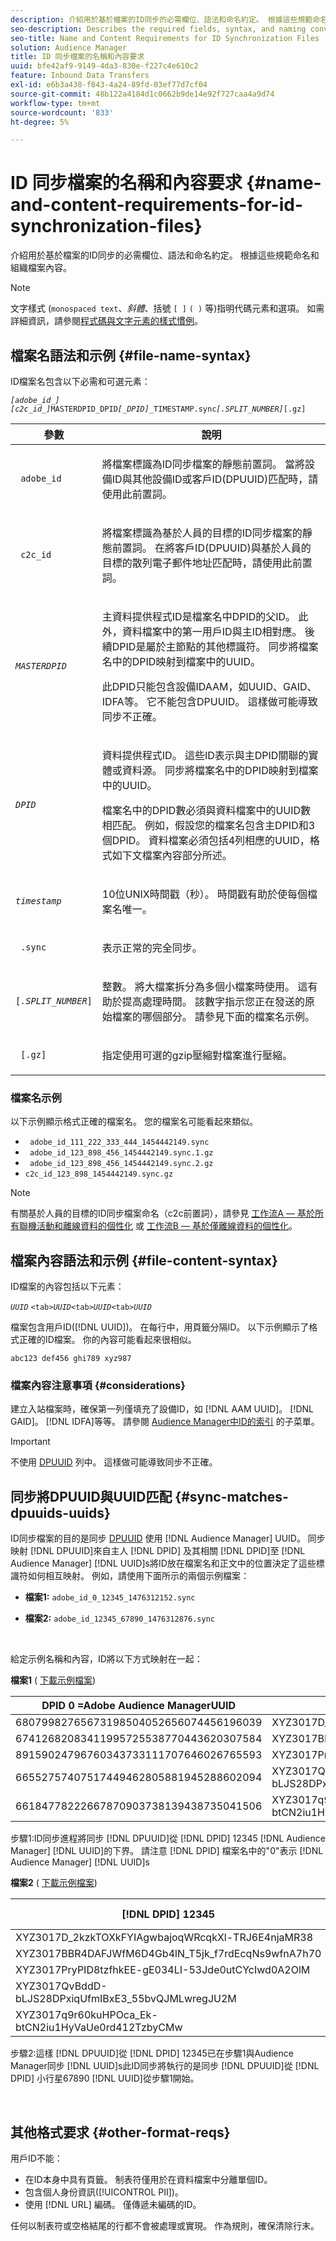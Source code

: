```yaml
---
description: 介紹用於基於檔案的ID同步的必需欄位、語法和命名約定。 根據這些規範命名和組織檔案內容。
seo-description: Describes the required fields, syntax, and naming conventions used for file-based ID synchronization. Name and organize your file contents according to these specifications.
seo-title: Name and Content Requirements for ID Synchronization Files
solution: Audience Manager
title: ID 同步檔案的名稱和內容要求
uuid: bfe42af9-9149-4da3-830e-f227c4e610c2
feature: Inbound Data Transfers
exl-id: e6b3a438-f843-4a24-89fd-03ef77d7cf04
source-git-commit: 48b122a4184d1c0662b9de14e92f727caa4a9d74
workflow-type: tm+mt
source-wordcount: '833'
ht-degree: 5%

---
```


# ID 同步檔案的名稱和內容要求 {#name-and-content-requirements-for-id-synchronization-files}

介紹用於基於檔案的ID同步的必需欄位、語法和命名約定。 根據這些規範命名和組織檔案內容。

>[!NOTE]
>
>文字樣式 (`monospaced text`、*斜體*、括號 `[ ]` `( )` 等)指明代碼元素和選項。 如需詳細資訊，請參閱[程式碼與文字元素的樣式慣例](../../../reference/code-style-elements.md)。

## 檔案名語法和示例 {#file-name-syntax}

<!-- c_file_based_id_sync.xml -->

ID檔案名包含以下必需和可選元素：

*`[adobe_id_]`* *`[c2c_id_]`*`MASTERDPID_DPID`*`[_DPID]`*`_TIMESTAMP.sync`*`[.SPLIT_NUMBER]`*`[.gz]`

<table id="table_727A465D7C38419CA0750EF32DEDA2FD"> 
 <thead> 
  <tr> 
   <th colname="col1" class="entry"> 參數 </th> 
   <th colname="col2" class="entry"> 說明 </th> 
  </tr> 
 </thead>
 <tbody> 
  <tr> 
   <td colname="col1"> <p> <code> adobe_id</code> </p> </td> 
   <td colname="col2"> <p>將檔案標識為ID同步檔案的靜態前置詞。 當將設備ID與其他設備ID或客戶ID(DPUUID)匹配時，請使用此前置詞。  </p> </td> 
  </tr> 
  <tr> 
   <td colname="col1"> <p> <code> c2c_id</code> </p> </td> 
   <td colname="col2"> <p>將檔案標識為基於人員的目標的ID同步檔案的靜態前置詞。 在將客戶ID(DPUUID)與基於人員的目標的散列電子郵件地址匹配時，請使用此前置詞。  </p> </td> 
  </tr> 
  <tr> 
   <td colname="col1"><code><i>MASTERDPID</i></code> </td> 
   <td colname="col2"> <p>主資料提供程式ID是檔案名中DPID的父ID。 此外，資料檔案中的第一用戶ID與主ID相對應。 後續DPID是屬於主節點的其他標識符。 同步將檔案名中的DPID映射到檔案中的UUID。</p> <p>此DPID只能包含設備IDAAM，如UUID、GAID、IDFA等。 它不能包含DPUUID。 這樣做可能導致同步不正確。</p>  </td> 
  </tr> 
  <tr> 
   <td colname="col1"> <p> <code><i>DPID</i></code> </p> </td> 
   <td colname="col2"> <p>資料提供程式ID。 這些ID表示與主DPID關聯的實體或資料源。 同步將檔案名中的DPID映射到檔案中的UUID。 </p> <p>檔案名中的DPID數必須與資料檔案中的UUID數相匹配。 例如，假設您的檔案名包含主DPID和3個DPID。 資料檔案必須包括4列相應的UUID，格式如下文檔案內容部分所述。 </p> </td> 
  </tr> 
  <tr> 
   <td colname="col1"><code><i>timestamp</i></code> </td> 
   <td colname="col2"> <p>10位UNIX時間戳（秒）。 時間戳有助於使每個檔案名唯一。 </p> </td> 
  </tr> 
  <tr> 
   <td colname="col1"> <p> <code> .sync</code> </p> </td> 
   <td colname="col2"> <p>表示正常的完全同步。 </p> </td> 
  </tr> 
  <tr> 
   <td colname="col1"> <p> <code>[<i>.SPLIT_NUMBER</i>]</code> </p> </td> 
   <td colname="col2"> <p>整數。 將大檔案拆分為多個小檔案時使用。 這有助於提高處理時間。 該數字指示您正在發送的原始檔案的哪個部分。 請參見下面的檔案名示例。 </p> </td> 
  </tr> 
  <tr> 
   <td colname="col1"> <p> <code> [.gz]</code> </p> </td> 
   <td colname="col2"> <p>指定使用可選的gzip壓縮對檔案進行壓縮。 </p> </td> 
  </tr> 
 </tbody> 
</table>

### 檔案名示例

以下示例顯示格式正確的檔案名。 您的檔案名可能看起來類似。

<ul class="simplelist"> 
 <li> <code> adobe_id_111_222_333_444_1454442149.sync</code> </li> 
 <li> <code> adobe_id_123_898_456_1454442149.sync.1.gz</code> </li> 
 <li> <code> adobe_id_123_898_456_1454442149.sync.2.gz</code> </li> 
 <li> <code>c2c_id_123_898_1454442149.sync.gz</code> </li> 
</ul>

>[!NOTE]
> 有關基於人員的目標的ID同步檔案命名（c2c前置詞），請參見 [工作流A — 基於所有聯機活動和離線資料的個性化](../../../features/destinations/people-based-destinations-workflow-combined.md) 或 [工作流B — 基於僅離線資料的個性化](../../../features/destinations/people-based-destinations-workflow-offline.md)。

## 檔案內容語法和示例 {#file-content-syntax}

ID檔案的內容包括以下元素：

*`UUID`* `<tab>`*`UUID`*`<tab>`*`UUID`*`<tab>`*`UUID`*

檔案包含用戶ID([!DNL UUID])。 在每行中，用頁籤分隔ID。 以下示例顯示了格式正確的ID檔案。 你的內容可能看起來很相似。

```
abc123 def456 ghi789 xyz987
```

### 檔案內容注意事項 {#considerations}

建立入站檔案時，確保第一列僅填充了設備ID，如 [!DNL AAM UUID]。 [!DNL GAID]。 [!DNL IDFA]等等。 請參閱 [Audience Manager中ID的索引](../../../reference/ids-in-aam.md) 的子菜單。

>[!IMPORTANT]
>
>不使用 [DPUUID](../../../reference/ids-in-aam.md) 列中。 這樣做可能導致同步不正確。

## 同步將DPUUID與UUID匹配 {#sync-matches-dpuuids-uuids}

ID同步檔案的目的是同步 [DPUUID](../../../reference/ids-in-aam.md) 使用 [!DNL Audience Manager] UUID。 同步映射 [!DNL DPUUID]來自主人 [!DNL DPID] 及其相關 [!DNL DPID]至 [!DNL Audience Manager] [!DNL UUID]s將ID放在檔案名和正文中的位置決定了這些標識符如何相互映射。 例如，請使用下面所示的兩個示例檔案：

* **檔案1:** `adobe_id_0_12345_1476312152.sync`

* **檔案2:**  `adobe_id_12345_67890_1476312876.sync`

<br/>

給定示例名稱和內容，ID將以下方式映射在一起：

**檔案1** ( [下載示例檔案](assets/adobe_id_0_12345_1476312152.sync))

| DPID 0 =Adobe Audience ManagerUUID | DPID 12345 |
|---|---|
| 68079982765673198504052656074456196039 | XYZ3017D_2kzkTOXkFYIAgwbajoqWRcqkXl-TRJ6E4njaMR38 |
| 67412682083411995725538770443620307584 | XYZ3017BBR4DAFJWfM6D4Gb4lN_T5jk_f7rdEcqNs9wfnA7h70 |
| 89159024796760343733111707646026765593 | XYZ3017PryPID8tzfhkEE-gE034LI-53Jde0utCYcIwd0A2OlM |
| 66552757407517449462805881945288602094 | XYZ3017QvBddD-bLJS28DPxiqUfmIBxE3_55bvQJMLwregJU2M |
| 66184778222667870903738139438735041506 | XYZ3017q9r60kuHPOca_Ek-btCN2iu1HyVaUe0rd412TzbyCMw |

步驟1:ID同步進程將同步 [!DNL DPUUID]從 [!DNL DPID] 12345 [!DNL Audience Manager] [!DNL UUID]的下界。 請注意 [!DNL DPID] 檔案名中的&quot;0&quot;表示 [!DNL Audience Manager] [!DNL UUID]s
<br/>

**檔案2** ( [下載示例檔案](assets/adobe_id_12345_67890_1477846458.sync))

| [!DNL DPID] 12345 | [!DNL DPID] 67890 |
|---|---|
| XYZ3017D_2kzkTOXkFYIAgwbajoqWRcqkXl-TRJ6E4njaMR38 | 4598060374 |
| XYZ3017BBR4DAFJWfM6D4Gb4lN_T5jk_f7rdEcqNs9wfnA7h70 | 4581274262 |
| XYZ3017PryPID8tzfhkEE-gE034LI-53Jde0utCYcIwd0A2OlM | 4392434426 |
| XYZ3017QvBddD-bLJS28DPxiqUfmIBxE3_55bvQJMLwregJU2M | 2351382994 |
| XYZ3017q9r60kuHPOca_Ek-btCN2iu1HyVaUe0rd412TzbyCMw | 4601584763 |

步驟2:這樣 [!DNL DPUUID]從 [!DNL DPID] 12345已在步驟1與Audience Manager同步 [!DNL UUID]s此ID同步將執行的是同步 [!DNL DPUUID]從 [!DNL DPID] 小行星67890 [!DNL UUID]從步驟1開始。

<br/>

## 其他格式要求 {#other-format-reqs}

用戶ID不能：

* 在ID本身中具有頁籤。 制表符僅用於在資料檔案中分離單個ID。
* 包含個人身份資訊([!UICONTROL PII])。
* 使用 [!DNL URL] 編碼。 僅傳遞未編碼的ID。

任何以制表符或空格結尾的行都不會被處理或實現。 作為規則，確保清除行末。
